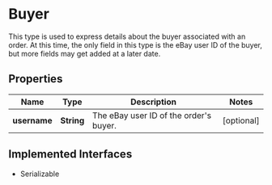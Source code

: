 

# Buyer

This type is used to express details about the buyer associated with an order. At this time, the only field in this type is the eBay user ID of the buyer, but more fields may get added at a later date.
## Properties

Name | Type | Description | Notes
------------ | ------------- | ------------- | -------------
**username** | **String** | The eBay user ID of the order&#39;s buyer. |  [optional]


## Implemented Interfaces

* Serializable


